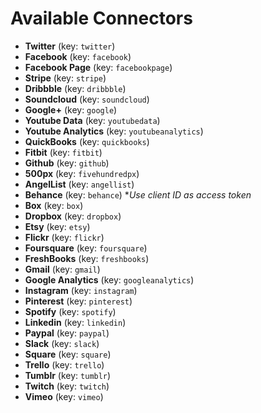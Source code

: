 Available Connectors
====================

- **Twitter**
(key: `twitter`)
- **Facebook**
(key: `facebook`)
- **Facebook Page**
(key: `facebookpage`)
- **Stripe**
(key: `stripe`)
- **Dribbble**
(key: `dribbble`)
- **Soundcloud**
(key: `soundcloud`)
- **Google+**
(key: `google`)
- **Youtube Data**
(key: `youtubedata`)
- **Youtube Analytics**
(key: `youtubeanalytics`)
- **QuickBooks**
(key: `quickbooks`)
- **Fitbit**
(key: `fitbit`)
- **Github**
(key: `github`)
- **500px**
(key: `fivehundredpx`)
- **AngelList**
(key: `angellist`)
- **Behance**
(key: `behance`) *_Use client ID as access token_
- **Box**
(key: `box`)
- **Dropbox**
(key: `dropbox`)
- **Etsy**
(key: `etsy`)
- **Flickr**
(key: `flickr`)
- **Foursquare**
(key: `foursquare`)
- **FreshBooks**
(key: `freshbooks`)
- **Gmail**
(key: `gmail`)
- **Google Analytics**
(key: `googleanalytics`)
- **Instagram**
(key: `instagram`)
- **Pinterest**
(key: `pinterest`)
- **Spotify**
(key: `spotify`)
- **Linkedin**
(key: `linkedin`)
- **Paypal**
(key: `paypal`)
- **Slack**
(key: `slack`)
- **Square**
(key: `square`)
- **Trello**
(key: `trello`)
- **Tumblr**
(key: `tumblr`)
- **Twitch**
(key: `twitch`)
- **Vimeo**
(key: `vimeo`)
